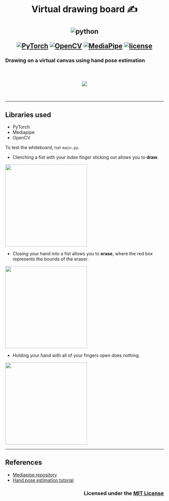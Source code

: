 <h1 align="center"> Virtual drawing board ✍️</h1>

<h2 align="center">


![python](https://forthebadge.com/images/badges/made-with-python.svg)


[![PyTorch](https://img.shields.io/badge/-PyTorch-white?style=flat-square&logo=PyTorch)](https://pytorch.org/)
[![OpenCV](https://img.shields.io/badge/-OpenCV-blueviolet?style=flat-square&logo=OpenCV)](https://opencv.org/)
[![MediaPipe](https://img.shields.io/badge/-MediaPipe-white?style=flat-square&logo=Clyp)](https://mediapipe.dev/)
[![license](https://img.shields.io/github/license/gursi26/virtual_drawing_board.svg?style=flat-square)](https://github.com/gursi26/virtual_drawing_board/blob/main/LICENSE)

</h2>

### Drawing on a virtual canvas using hand pose estimation


</br>
<h3 align="center">

![](imgs/demo.gif)

</h3>
</br>
<hr>


## Libraries used
- PyTorch 
- Mediapipe 
- OpenCV


To test the whiteboard, run `main.py`.

- Clenching a fist with your index finger sticking out allows you to **draw**.

<img src ="imgs/draw.png" width="260px" />

- Closing your hand into a fist allows you to **erase**, where the red box represents the bounds of the eraser.

<img src ="imgs/erase.png" width="260px" />

- Holding your hand with all of your fingers open does nothing.

<img src ="imgs/none.png" width="260px" />
<hr>

## References

- [Mediapipe repository](https://github.com/google/mediapipe.git)
- [Hand pose estimation tutorial](https://www.youtube.com/watch?v=NZde8Xt78Iw&t=983s)

<h3 align="right">

Licensed under the [MIT License](LICENSE)

</h3>
